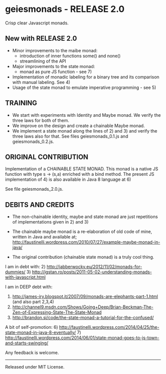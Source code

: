 geiesmonads - RELEASE 2.0
=========================
Crisp clear Javascript monads.

New with RELEASE 2.0
--------------------
- Minor improvements to the maibe monad:
  - introduction of inner functions some() and none()
  - streamlining of the API
- Major improvements to the state monad:
  - monad as pure JS function - see 7)
- Implementation of monadic labeling for a binary tree and its
  comparison with manual labeling. See 4)
- Usage of the state monad to emulate imperative programming - see 5)

TRAINING
--------
- We start with experiments with Identity and Maybe monad. We verify the three laws for both of them.
- We improve on the design and create a chainable Maybe monad.
- We implement a state monad along the lines of 2) and 3) and verify the three laws also for that.
See files geiesmonads_0.1.js and geiesmonads_0.2.js.

ORIGINAL CONTRIBUTION
---------------------
Implementation of a CHAINABLE STATE MONAD.
This monad is a native JS function with type s -> (s,a) enriched with a bind method.
The present JS implementation of 4) is also available in Java 8 language at 6)

See file geiesmonads_2.0.js.

DEBITS AND CREDITS
------------------
- The non-chainable identity, maybe and state monad are just repetitions 
of implementations given in 2) and 3)

- The chainable maybe monad is a re-elaboration of old code of mine, written in Java and available at;
http://faustinelli.wordpress.com/2010/07/27/example-maybe-monad-in-java/

- The original contribution (chainable state monad) is a truly cool thing.

I am in debt with:
2) http://jabberwocky.eu/2012/11/02/monads-for-dummies/
3) http://igstan.ro/posts/2011-05-02-understanding-monads-with-javascript.html

I am in DEEP debt with:
1) http://james-iry.blogspot.it/2007/09/monads-are-elephants-part-1.html (and also part 2,3,4)
4) http://channel9.msdn.com/Shows/Going+Deep/Brian-Beckman-The-Zen-of-Expressing-State-The-State-Monad
5) http://brandon.si/code/the-state-monad-a-tutorial-for-the-confused/

A bit of self-promotion:
6) http://faustinelli.wordpress.com/2014/04/25/the-state-monad-in-java-8-eventually/
7) http://faustinelli.wordpress.com/2014/06/01/state-monad-goes-to-js-town-and-starts-swinging/

Any feedback is welcome.

--------------------------
Released under MIT License.
